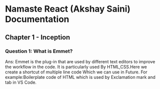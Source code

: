 # Namaste React (Akshay Saini) Documentation

## Chapter 1 - Inception

### Question 1: What is Emmet?
Ans: Emmet is the plug-in that are used by different text editors to improve the workflow in the code. It is particularly used By HTML,CSS.Here we create a shortcut of multiple line code Which we can use in Future. For example:Boilerplate code of HTML which is used by Exclamation mark and tab in VS Code.